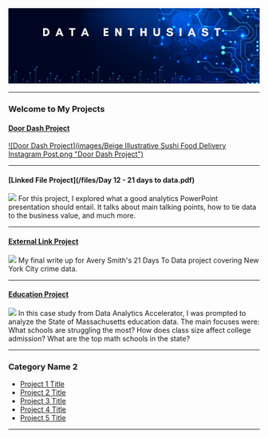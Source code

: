 <img src="images/BlueMarketingTitle_image.png?raw=true"/>

---

### Welcome to My Projects

#### [Door Dash Project](/bank)
<!--For this project I used Excel. Excel tools shown are functions (COUNT, MAX, AVERAGE, SUM, MIN). Scatter plots, histograms, advanced if-then formulas, pivot tables, and VLOOKUPs. This was my first time using Excel and I can see why it is still used as a data visualization tool.-->
<!--<img src="images/Beige Illustrative Sushi Food Delivery Instagram Post.png?raw=true"/>-->
[![Door Dash Project](images/Beige Illustrative Sushi Food Delivery Instagram Post.png "Door Dash Project")](https://www.linkedin.com/pulse/door-dash-case-study-using-excel-martin-deleon/?trackingId=GgZISrCVS62kg5z9Qcyp%2FA%3D%3D)

---
#### [Linked File Project](/files/Day 12 - 21 days to data.pdf)
<img src="images/21 Days To Data Challenge.png?raw=true"/>
For this project, I explored what a good analytics PowerPoint presentation should entail. It talks about main talking points, how to tie data to the business value, and much more. 

---
#### [External Link Project](https://www.linkedin.com/pulse/what-i-learned-21-days-data-avery-smith)
[<img src="images/21 Days To Data Challenge What I've Learned Cover.png?raw=true"/>](https://www.linkedin.com/pulse/what-i-learned-21-days-data-avery-smith)
My final write up for Avery Smith's 21 Days To Data project covering New York City crime data. 


---
#### [Education Project](https://www.linkedin.com/pulse/massachusetts-education-analysis-samantha-paul/)
[<img src="images/21 Days To Data Challenge What I've Learned Cover.png?raw=true"/>](https://www.linkedin.com/pulse/what-i-learned-21-days-data-avery-smith)
In this case study from Data Analytics Accelerator, I was prompted to analyze the State of Massachusetts education data. The main focuses were:
What schools are struggling the most?
How does class size affect college admission?
What are the top math schools in the state? 

---

### Category Name 2

- [Project 1 Title](http://example.com/)
- [Project 2 Title](http://example.com/)
- [Project 3 Title](http://example.com/)
- [Project 4 Title](http://example.com/)
- [Project 5 Title](http://example.com/)

---




